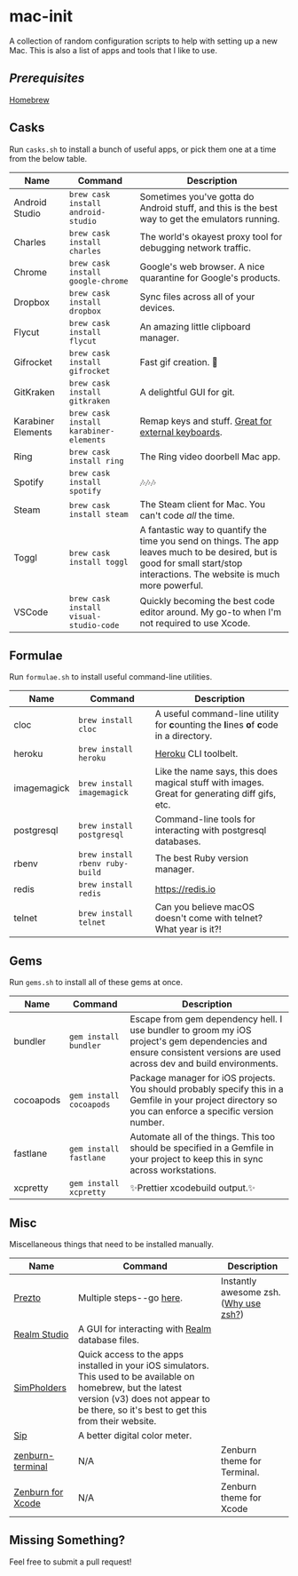 # mac-init
A collection of random configuration scripts to help with setting up a new Mac. This is also a list of apps and tools that I like to use.

## _Prerequisites_
[Homebrew](http://brew.sh/)

## Casks
Run `casks.sh` to install a bunch of useful apps, or pick them one at a time from the below table.

Name|Command|Description
---|---|---
Android Studio|`brew cask install android-studio`|Sometimes you've gotta do Android stuff, and this is the best way to get the emulators running.
Charles|`brew cask install charles`|The world's okayest proxy tool for debugging network traffic.
Chrome|`brew cask install google-chrome`|Google's web browser. A nice quarantine for Google's products.
Dropbox|`brew cask install dropbox`|Sync files across all of your devices.
Flycut|`brew cask install flycut`|An amazing little clipboard manager.
Gifrocket|`brew cask install gifrocket`|Fast gif creation. :rocket:
GitKraken|`brew cask install gitkraken`|A delightful GUI for git.
Karabiner Elements|`brew cask install karabiner-elements`|Remap keys and stuff. [Great for external keyboards](https://twitter.com/ioveracker/status/1050051898428948480).
Ring|`brew cask install ring`|The Ring video doorbell Mac app.
Spotify|`brew cask install spotify`|:notes::notes::notes:
Steam|`brew cask install steam`|The Steam client for Mac. You can't code _all_ the time.
Toggl|`brew cask install toggl`|A fantastic way to quantify the time you send on things. The app leaves much to be desired, but is good for small start/stop interactions. The website is much more powerful.
VSCode|`brew cask install visual-studio-code`|Quickly becoming the best code editor around. My go-to when I'm not required to use Xcode.

## Formulae
Run `formulae.sh` to install useful command-line utilities.

Name|Command|Description
---|---|---
cloc|`brew install cloc`|A useful command-line utility for **c**ounting the **l**ines **o**f **c**ode in a directory.
heroku|`brew install heroku`|[Heroku](https://heroku.com) CLI toolbelt.
imagemagick|`brew install imagemagick`|Like the name says, this does magical stuff with images. Great for generating diff gifs, etc.
postgresql|`brew install postgresql`|Command-line tools for interacting with postgresql databases.
rbenv|`brew install rbenv ruby-build`|The best Ruby version manager.
redis|`brew install redis`|https://redis.io
telnet|`brew install telnet`|Can you believe macOS doesn't come with telnet? What year is it?!

## Gems
Run `gems.sh` to install all of these gems at once.

Name|Command|Description
---|---|---
bundler|`gem install bundler`|Escape from gem dependency hell. I use bundler to groom my iOS project's gem dependencies and ensure consistent versions are used across dev and build environments.
cocoapods|`gem install cocoapods`|Package manager for iOS projects. You should probably specify this in a Gemfile in your project directory so you can enforce a specific version number.
fastlane|`gem install fastlane`|Automate all of the things. This too should be specified in a Gemfile in your project to keep this in sync across workstations.
xcpretty|`gem install xcpretty`|:sparkles:Prettier xcodebuild output.:sparkles:

## Misc
Miscellaneous things that need to be installed manually.

Name|Command|Description
---|---|---
[Prezto](https://github.com/sorin-ionescu/prezto)|Multiple steps--go [here](https://github.com/sorin-ionescu/prezto).|Instantly awesome zsh. ([Why use zsh?](http://www.slideshare.net/jaguardesignstudio/why-zsh-is-cooler-than-your-shell-16194692))
[Realm Studio](https://realm.io/products/realm-studio/)|A GUI for interacting with [Realm](https://realm.io) database files.
[SimPholders](https://simpholders.com/3/)|Quick access to the apps installed in your iOS simulators. This used to be available on homebrew, but the latest version (v3) does not appear to be there, so it's best to get this from their website.
[Sip](https://sipapp.io)|A better digital color meter.
[zenburn-terminal](https://github.com/bdesham/zenburn-terminal)|N/A|Zenburn theme for Terminal.
[Zenburn for Xcode](https://github.com/ioveracker/Zenburn-for-Xcode)|N/A|Zenburn theme for Xcode

## Missing Something?
Feel free to submit a pull request!
